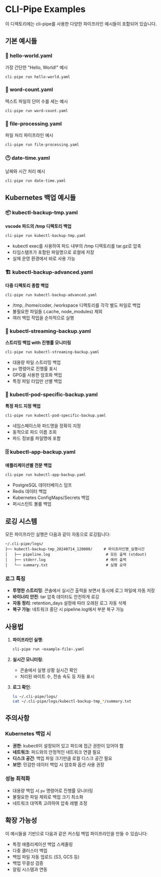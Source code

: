 # CLI-Pipe Examples

이 디렉토리에는 cli-pipe를 사용한 다양한 파이프라인 예시들이 포함되어 있습니다.

## 기본 예시들

### 🚀 hello-world.yaml
가장 간단한 "Hello, World!" 예시
```bash
cli-pipe run hello-world.yaml
```

### 📝 word-count.yaml
텍스트 파일의 단어 수를 세는 예시
```bash
cli-pipe run word-count.yaml
```

### 📄 file-processing.yaml
파일 처리 파이프라인 예시
```bash
cli-pipe run file-processing.yaml
```

### 🕐 date-time.yaml
날짜와 시간 처리 예시
```bash
cli-pipe run date-time.yaml
```

## Kubernetes 백업 예시들

### 📦 kubectl-backup-tmp.yaml
**vscode 파드의 /tmp 디렉토리 백업**
```bash
cli-pipe run kubectl-backup-tmp.yaml
```
- kubectl exec를 사용하여 파드 내부의 /tmp 디렉토리를 tar.gz로 압축
- 타임스탬프가 포함된 파일명으로 로컬에 저장
- 실제 운영 환경에서 바로 사용 가능

### 🏗️ kubectl-backup-advanced.yaml
**다중 디렉토리 종합 백업**
```bash
cli-pipe run kubectl-backup-advanced.yaml
```
- /tmp, /home/coder, /workspace 디렉토리를 각각 별도 파일로 백업
- 불필요한 파일들 (.cache, node_modules) 제외
- 여러 백업 작업을 순차적으로 실행

### 🌊 kubectl-streaming-backup.yaml
**스트리밍 백업 with 진행률 모니터링**
```bash
cli-pipe run kubectl-streaming-backup.yaml
```
- 대용량 파일 스트리밍 백업
- `pv` 명령어로 진행률 표시
- GPG를 사용한 암호화 백업
- 특정 파일 타입만 선별 백업

### 🎯 kubectl-pod-specific-backup.yaml
**특정 파드 지정 백업**
```bash
cli-pipe run kubectl-pod-specific-backup.yaml
```
- 네임스페이스와 파드명을 정확히 지정
- 동적으로 파드 이름 조회
- 파드 정보를 파일명에 포함

### 🗄️ kubectl-app-backup.yaml
**애플리케이션별 전문 백업**
```bash
cli-pipe run kubectl-app-backup.yaml
```
- PostgreSQL 데이터베이스 덤프
- Redis 데이터 백업
- Kubernetes ConfigMaps/Secrets 백업
- 퍼시스턴트 볼륨 백업

## 로깅 시스템

모든 파이프라인 실행은 다음과 같이 자동으로 로깅됩니다:

```
~/.cli-pipe/logs/
├── kubectl-backup-tmp_20240714_120000/     # 파이프라인명_실행시간
│   ├── pipeline.log                         # 모든 출력 (stdout)
│   ├── stderr.log                           # 에러 출력
│   └── summary.txt                          # 실행 요약
```

### 로그 특징
- **투명한 스트리밍**: 콘솔에서 실시간 출력을 보면서 동시에 로그 파일에 자동 저장
- **바이너리 안전**: tar 압축 데이터도 안전하게 로깅
- **자동 정리**: retention_days 설정에 따라 오래된 로그 자동 삭제
- **복구 가능**: 네트워크 중단 시 pipeline.log에서 부분 복구 가능

## 사용법

1. **파이프라인 실행**:
   ```bash
   cli-pipe run <example-file>.yaml
   ```

2. **실시간 모니터링**:
   - 콘솔에서 실행 상황 실시간 확인
   - 처리된 바이트 수, 전송 속도 등 자동 표시

3. **로그 확인**:
   ```bash
   ls ~/.cli-pipe/logs/
   cat ~/.cli-pipe/logs/kubectl-backup-tmp_*/summary.txt
   ```

## 주의사항

### Kubernetes 백업 시
- **권한**: kubectl이 설정되어 있고 파드에 접근 권한이 있어야 함
- **네트워크**: 파드와의 안정적인 네트워크 연결 필요
- **디스크 공간**: 백업 파일 크기만큼 로컬 디스크 공간 필요
- **보안**: 민감한 데이터 백업 시 암호화 옵션 사용 권장

### 성능 최적화
- 대용량 백업 시 `pv` 명령어로 진행률 모니터링
- 불필요한 파일 제외로 백업 크기 최소화
- 네트워크 대역폭 고려하여 압축 레벨 조정

## 확장 가능성

이 예시들을 기반으로 다음과 같은 커스텀 백업 파이프라인을 만들 수 있습니다:

- 특정 애플리케이션 백업 스케줄링
- 다중 클러스터 백업
- 백업 파일 자동 업로드 (S3, GCS 등)
- 백업 무결성 검증
- 알림 시스템과 연동